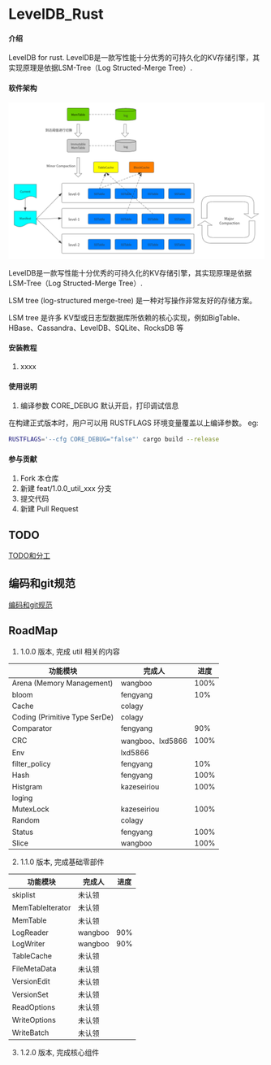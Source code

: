# LevelDB_Rust

#### 介绍
LevelDB for rust.
LevelDB是一款写性能十分优秀的可持久化的KV存储引擎，其实现原理是依据LSM-Tree（Log Structed-Merge Tree）.

#### 软件架构

![LevelDB--整体架构](doc/images/LevelDB--整体架构.png)

LevelDB是一款写性能十分优秀的可持久化的KV存储引擎，其实现原理是依据LSM-Tree（Log Structed-Merge Tree）.

LSM tree (log-structured merge-tree) 是一种对写操作非常友好的存储方案。

LSM tree 是许多 KV型或日志型数据库所依赖的核心实现，例如BigTable、HBase、Cassandra、LevelDB、SQLite、RocksDB 等


#### 安装教程

1.  xxxx

#### 使用说明

1. 编译参数
   CORE_DEBUG 默认开启，打印调试信息

在构建正式版本时，用户可以用 RUSTFLAGS 环境变量覆盖以上编译参数。
eg:
```bash 
RUSTFLAGS='--cfg CORE_DEBUG="false"' cargo build --release
```

#### 参与贡献

1.  Fork 本仓库
2.  新建 feat/1.0.0_util_xxx 分支
3.  提交代码
4.  新建 Pull Request


## TODO
[TODO和分工](doc/TODOList.md)

## 编码和git规范
[编码和git规范](doc/CodeStyle.md)

## RoadMap
1. 1.0.0 版本, 完成 util 相关的内容

| 功能模块                          | 完成人             | 进度   |
|-------------------------------|-----------------|------|
| Arena (Memory Management)     | wangboo         | 100% |
| bloom                         | fengyang        | 10%  |
| Cache                         | colagy          |      |
| Coding (Primitive Type SerDe) | colagy          |      |
| Comparator                    | fengyang        | 90%  |
| CRC                           | wangboo、lxd5866 | 100% |
| Env                           | lxd5866         |      |
| filter_policy                 | fengyang        | 10%  |
| Hash                          | fengyang        | 100% |
| Histgram                      | kazeseiriou     | 100% |
| loging                        |                 |      |
| MutexLock                     | kazeseiriou     | 100% |
| Random                        | colagy          |      |
| Status                        | fengyang        | 100% |
| Slice                         | wangboo         | 100% |

2. 1.1.0 版本, 完成基础零部件

| 功能模块             | 完成人     | 进度  |
|------------------|---------|-----|
| skiplist         | 未认领     |     |
| MemTableIterator | 未认领     |     |
| MemTable         | 未认领     |     |
| LogReader        | wangboo | 90% |
| LogWriter        | wangboo | 90% |
| TableCache       | 未认领     |     |
| FileMetaData     | 未认领     |     |
| VersionEdit      | 未认领     |     |
| VersionSet       | 未认领     |     |
| ReadOptions      | 未认领     |     |
| WriteOptions     | 未认领     |     |
| WriteBatch       | 未认领     |     |

3. 1.2.0 版本, 完成核心组件